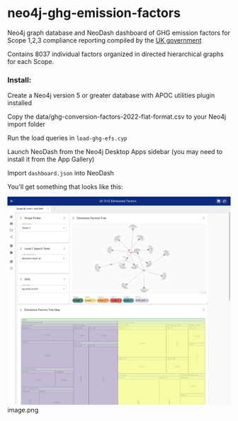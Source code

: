 # neo4j-ghg-emission-factors

Neo4j graph database and NeoDash dashboard of GHG emission factors for Scope 1,2,3 compliance reporting compiled by the [UK government](https://www.gov.uk/government/publications/greenhouse-gas-reporting-conversion-factors-2022)

Contains 8037 individual factors organized in directed hierarchical graphs for each Scope.

### Install:

Create a Neo4j version 5 or greater database with APOC utilities plugin installed

Copy the data/ghg-conversion-factors-2022-flat-format.csv to your Neo4j import folder

Run the load queries in `load-ghg-efs.cyp`

Launch NeoDash from the Neo4j Desktop Apps sidebar (you may need to install it from the App Gallery)

Import `dashboard.json` into NeoDash

You'll get something that looks like this:

![NeoDash](image.png)image.png
